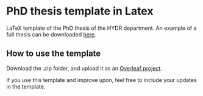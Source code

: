 # PhD thesis template in Latex

LaTeX template of the PhD thesis of the HYDR department. 
An example of a full thesis can be downloaded [here](https://www.researchgate.net/publication/361764631_Changing_storage_A_global_perspective_on_reservoirs_in_a_changing_climate). 

## How to use the template
Download the .zip folder, and upload it as an [Overleaf project](https://www.overleaf.com/). 

If you use this template and improve upon, feel free to include your updates in the template.
